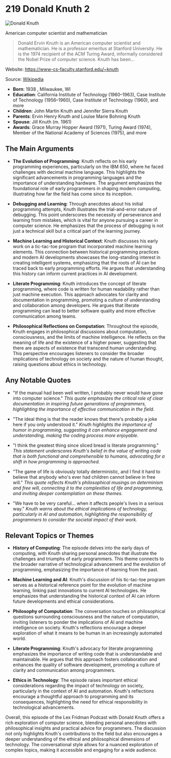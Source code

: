 # 219 Donald Knuth 2


![Donald Knuth](https://encrypted-tbn0.gstatic.com/images?q=tbn:ANd9GcTQF-ZwK0aNmPzE-mWvFyK_RFXkMhX42o-h70j7ng&s=0)

American computer scientist and mathematician

> Donald Ervin Knuth is an American computer scientist and mathematician. He is a professor emeritus at Stanford University. He is the 1974 recipient of the ACM Turing Award, informally considered the Nobel Prize of computer science. Knuth has been...

Website: https://www-cs-faculty.stanford.edu/~knuth

Source: [Wikipedia](https://en.wikipedia.org/wiki/Donald_Knuth)

- **Born**: 1938 , Milwaukee, WI
- **Education**: California Institute of Technology (1960–1963), Case Institute of Technology (1956–1960), Case Institute of Technology (1960), and more
- **Children**: John Martin Knuth and Jennifer Sierra Knuth
- **Parents**: Ervin Henry Knuth and Louise Marie Bohning Knuth
- **Spouse**: Jill Knuth (m. 1961)
- **Awards**: Grace Murray Hopper Award (1971), Turing Award (1974), Member of the National Academy of Sciences (1975), and more


## The Main Arguments

- **The Evolution of Programming**: Knuth reflects on his early programming experiences, particularly on the IBM 650, where he faced challenges with decimal machine language. This highlights the significant advancements in programming languages and the importance of understanding hardware. The argument emphasizes the foundational role of early programmers in shaping modern computing, illustrating how far the field has come since its inception.

- **Debugging and Learning**: Through anecdotes about his initial programming attempts, Knuth illustrates the trial-and-error nature of debugging. This point underscores the necessity of perseverance and learning from mistakes, which is vital for anyone pursuing a career in computer science. He emphasizes that the process of debugging is not just a technical skill but a critical part of the learning journey.

- **Machine Learning and Historical Context**: Knuth discusses his early work on a tic-tac-toe program that incorporated machine learning elements. This connection between historical programming practices and modern AI developments showcases the long-standing interest in creating intelligent systems, emphasizing that the roots of AI can be traced back to early programming efforts. He argues that understanding this history can inform current practices in AI development.

- **Literate Programming**: Knuth introduces the concept of literate programming, where code is written for human readability rather than just machine execution. This approach advocates for clarity and documentation in programming, promoting a culture of understanding and collaboration among developers. He argues that literate programming can lead to better software quality and more effective communication among teams.

- **Philosophical Reflections on Computation**: Throughout the episode, Knuth engages in philosophical discussions about computation, consciousness, and the limits of machine intelligence. He reflects on the meaning of life and the existence of a higher power, suggesting that there are aspects of existence that transcend human understanding. This perspective encourages listeners to consider the broader implications of technology on society and the nature of human thought, raising questions about ethics in technology.

## Any Notable Quotes

- "If the manual had been well written, I probably never would have gone into computer science."
  *This quote emphasizes the critical role of clear documentation in inspiring future generations of programmers, highlighting the importance of effective communication in the field.*

- "The ideal thing is that the reader knows that there's probably a joke here if you only understood it."
  *Knuth highlights the importance of humor in programming, suggesting it can enhance engagement and understanding, making the coding process more enjoyable.*

- "I think the greatest thing since sliced bread is literate programming."
  *This statement underscores Knuth's belief in the value of writing code that is both functional and comprehensible to humans, advocating for a shift in how programming is approached.*

- "The game of life is obviously totally deterministic, and I find it hard to believe that anybody who's ever had children cannot believe in free will."
  *This quote reflects Knuth's philosophical musings on determinism and free will, connecting it to the complexities of life and programming, and inviting deeper contemplation on these themes.*

- "We have to be very careful... when it affects people's lives in a serious way."
  *Knuth warns about the ethical implications of technology, particularly in AI and automation, highlighting the responsibility of programmers to consider the societal impact of their work.*

## Relevant Topics or Themes

- **History of Computing**: The episode delves into the early days of computing, with Knuth sharing personal anecdotes that illustrate the challenges and triumphs of early programmers. This theme connects to the broader narrative of technological advancement and the evolution of programming, emphasizing the importance of learning from the past.

- **Machine Learning and AI**: Knuth's discussion of his tic-tac-toe program serves as a historical reference point for the evolution of machine learning, linking past innovations to current AI technologies. He emphasizes that understanding the historical context of AI can inform future developments and ethical considerations.

- **Philosophy of Computation**: The conversation touches on philosophical questions surrounding consciousness and the nature of computation, inviting listeners to ponder the implications of AI and machine intelligence on society. Knuth's reflections encourage a deeper exploration of what it means to be human in an increasingly automated world.

- **Literate Programming**: Knuth's advocacy for literate programming emphasizes the importance of writing code that is understandable and maintainable. He argues that this approach fosters collaboration and enhances the quality of software development, promoting a culture of clarity and communication among programmers.

- **Ethics in Technology**: The episode raises important ethical considerations regarding the impact of technology on society, particularly in the context of AI and automation. Knuth's reflections encourage a thoughtful approach to programming and its consequences, highlighting the need for ethical responsibility in technological advancements.

Overall, this episode of the Lex Fridman Podcast with Donald Knuth offers a rich exploration of computer science, blending personal anecdotes with philosophical insights and practical advice for programmers. The discussion not only highlights Knuth's contributions to the field but also encourages a deeper understanding of the ethical and philosophical dimensions of technology. The conversational style allows for a nuanced exploration of complex topics, making it accessible and engaging for a wide audience.